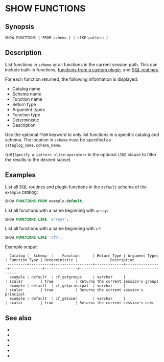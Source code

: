 # SHOW FUNCTIONS

## Synopsis

```text
SHOW FUNCTIONS [ FROM schema ] [ LIKE pattern ]
```

## Description

List functions in `schema` or all functions in the current session path. This
can include built-in functions, [functions from a custom
plugin](/develop/functions), and [SQL routines](/routines).

For each function returned, the following information is displayed:

- Catalog name
- Schema name
- Function name
- Return type
- Argument types
- Function type
- Deterministic
- Description

Use the optional `FROM` keyword to only list functions in a specific catalog and
schema. The location in `schema` must be specified as
`cataglog_name.schema_name`.

{ref}`Specify a pattern <like-operator>` in the optional `LIKE` clause to
filter the results to the desired subset.

## Examples

List all SQL routines and plugin functions in the `default` schema of the
`example` catalog:

```sql
SHOW FUNCTIONS FROM example.default;
```

List all functions with a name beginning with `array`:

```sql
SHOW FUNCTIONS LIKE 'array%';
```

List all functions with a name beginning with `cf`:

```sql
SHOW FUNCTIONS LIKE 'cf%';
```

Example output:

```text
  Catalog |  Schema  |    Function      | Return Type | Argument Types | Function Type | Deterministic |               Description
 ---------+----------+------------------+-------------+----------------+---------------+---------------+-----------------------------------------
  example | default  | cf_getgroups     | varchar     |                | scalar        | true          | Returns the current session's groups
  example | default  | cf_getprincipal  | varchar     |                | scalar        | true          | Returns the current session's principal
  example | default  | cf_getuser       | varchar     |                | scalar        | true          | Returns the current session's user
```

## See also

* [](/functions)
* [](/routines)
* [](/develop/functions)
* [](/sql/create-function)
* [](/sql/drop-function)
* [](/sql/show-create-function)
